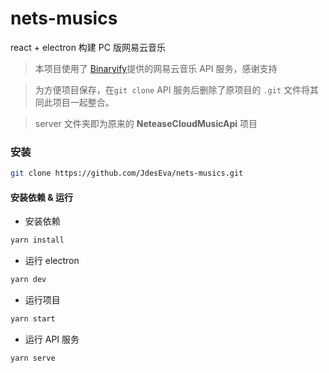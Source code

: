 # nets-musics

react + electron 构建 PC 版网易云音乐

> 本项目使用了 [Binaryify](https://github.com/Binaryify/NeteaseCloudMusicApi)提供的网易云音乐 API 服务，感谢支持

> 为方便项目保存，在`git clone` API 服务后删除了原项目的 `.git` 文件将其同此项目一起整合。

> server 文件夹即为原来的 **NeteaseCloudMusicApi** 项目

### 安装

```bash
git clone https://github.com/JdesEva/nets-musics.git
```

#### 安装依赖 & 运行

- 安装依赖

```bash
yarn install
```

- 运行 electron

```bash
yarn dev
```

- 运行项目

```bash
yarn start
```

- 运行 API 服务

```bash
yarn serve
```
